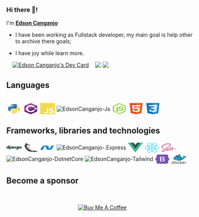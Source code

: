 ### Hi there 👋!

I'm [**Edson Canganjo** ](https://edsoncanganjo.cf/)

- I have been working as Fullstack developer, my main goal is help other to archive there goals;
- I have joy while learn more.

  <a href="https://github.com/edsoncanganjo">

 <div style="display: flex; gap: 1rem">
    <a href="https://app.daily.dev/edsoncanganjo"><img src="https://api.daily.dev/devcards/9a4341df6d1748e4adde16509270f229.png?r=bom" width="300" alt="Edson Canganjo's Dev Card"/></a>
    <div display: block>
        <img height="180em" src="https://github-readme-stats.vercel.app/api/?username=edsoncanganjo&show_icons=true&theme=onedark&include_all_commits=true&count_private=true" /> 
        <img height="180em" src="https://github-readme-stats.vercel.app/api/top-langs/?username=edsoncanganjo&layout=compact&langs_count=100&theme=dark" /> 
    </div>
</div>

<h2>Languages</h2>
<div style="display: inline_block"><br>
  <img align="center" alt="EdsonCanganjo-Python" height="30" width="40" src="https://raw.githubusercontent.com/devicons/devicon/master/icons/python/python-original.svg">
  <img align="center" alt="EdsonCanganjo-Csharp" height="30" width="40" src="https://raw.githubusercontent.com/devicons/devicon/master/icons/csharp/csharp-original.svg">
  <img align="center" alt="EdsonCanganjo-Js" height="30" width="40" src="https://raw.githubusercontent.com/devicons/devicon/master/icons/javascript/javascript-plain.svg">
 <img align="center" alt="EdsonCanganjo-Js" height="30" width="40" src="https://cdn.jsdelivr.net/gh/devicons/devicon/icons/typescript/typescript-original.svg" />
  <img align="center" alt="EdsonCanganjo-NodeJs" height="30" width="40" src="https://raw.githubusercontent.com/devicons/devicon/master/icons/nodejs/nodejs-original.svg">
  <img align="center" alt="EdsonCanganjo-HTML" height="30" width="40" src="https://raw.githubusercontent.com/devicons/devicon/master/icons/html5/html5-original.svg">
  <img align="center" alt="EdsonCanganjo-CSS" height="30" width="40" src="https://raw.githubusercontent.com/devicons/devicon/master/icons/css3/css3-original.svg">
</div>

<h2>Frameworks, libraries and technologies</h2>
<div>
  <img align="center" alt="EdsonCanganjo-Django" height="30" width="40" src="https://raw.githubusercontent.com/devicons/devicon/master/icons/django/django-plain-wordmark.svg">
  <img align="center" alt="EdsonCanganjo-Flask" height="30" width="40" src="https://raw.githubusercontent.com/devicons/devicon/master/icons/flask/flask-original.svg">
  <img align="center" alt="EdsonCanganjo-.NET" height="30" width="40" src="https://raw.githubusercontent.com/devicons/devicon/master/icons/dot-net/dot-net-original.svg">
  <img align="center" alt="EdsonCanganjo-.Express" height="30" width="40" src="https://cdn.jsdelivr.net/gh/devicons/devicon/icons/express/express-original-wordmark.svg" />
  <img align="center" alt="EdsonCanganjo-Vuejs" height="30" width="40" src="https://raw.githubusercontent.com/devicons/devicon/master/icons/vuejs/vuejs-original.svg">
  <img align="center" alt="EdsonCanganjo-React" height="30" width="40" src="https://raw.githubusercontent.com/devicons/devicon/master/icons/react/react-original.svg">
  <img align="center" alt="EdsonCanganjo-Sass" height="30" width="40" src="https://raw.githubusercontent.com/devicons/devicon/master/icons/sass/sass-original.svg">
  <img align="center" alt="EdsonCanganjo-DotnetCore" height="30" width="40" src="https://cdn.jsdelivr.net/gh/devicons/devicon/icons/dotnetcore/dotnetcore-original.svg" />
  <img align="center" alt="EdsonCanganjo-Tailwind" height="30" width="40" src="https://cdn.jsdelivr.net/gh/devicons/devicon/icons/tailwindcss/tailwindcss-plain.svg" />
  <img align="center" alt="EdsonCanganjo-Bootstrap" height="30" width="40" src="https://raw.githubusercontent.com/devicons/devicon/master/icons/bootstrap/bootstrap-plain.svg">
  <img align="center" alt="EdsonCanganjo-Docker" height="30" width="40" src="https://raw.githubusercontent.com/devicons/devicon/master/icons/docker/docker-original-wordmark.svg">
</div>
 
 <h2>Become a sponsor</h2>
 <div style="display: inline_block"><br>
   <p align="center">
    <a href="https://www.buymeacoffee.com/edsoncanganjo" target="_blank">
      <img src="https://cdn.buymeacoffee.com/buttons/v2/default-blue.png" alt="Buy Me A Coffee" style="height: 60px !important;width: 217px !important;" >
    </a>
  </p>
 </div>
